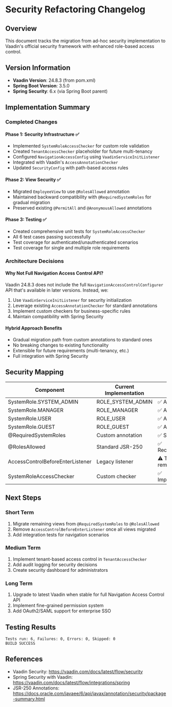 # Security Refactoring Changelog

## Overview
This document tracks the migration from ad-hoc security implementation to Vaadin's official security framework with enhanced role-based access control.

## Version Information
- **Vaadin Version**: 24.8.3 (from pom.xml)
- **Spring Boot Version**: 3.5.0
- **Spring Security**: 6.x (via Spring Boot parent)

## Implementation Summary

### Completed Changes

#### Phase 1: Security Infrastructure ✅
- Implemented `SystemRoleAccessChecker` for custom role validation
- Created `TenantAccessChecker` placeholder for future multi-tenancy
- Configured `NavigationAccessConfig` using `VaadinServiceInitListener`
- Integrated with Vaadin's `AccessAnnotationChecker`
- Updated `SecurityConfig` with path-based access rules

#### Phase 2: View Security ✅
- Migrated `EmployeeView` to use `@RolesAllowed` annotation
- Maintained backward compatibility with `@RequiredSystemRoles` for gradual migration
- Preserved existing `@PermitAll` and `@AnonymousAllowed` annotations

#### Phase 3: Testing ✅
- Created comprehensive unit tests for `SystemRoleAccessChecker`
- All 6 test cases passing successfully
- Test coverage for authenticated/unauthenticated scenarios
- Test coverage for single and multiple role requirements

### Architecture Decisions

#### Why Not Full Navigation Access Control API?
Vaadin 24.8.3 does not include the full `NavigationAccessControlConfigurer` API that's available in later versions. Instead, we:
1. Use `VaadinServiceInitListener` for security initialization
2. Leverage existing `AccessAnnotationChecker` for standard annotations
3. Implement custom checkers for business-specific rules
4. Maintain compatibility with Spring Security

#### Hybrid Approach Benefits
- Gradual migration path from custom annotations to standard ones
- No breaking changes to existing functionality
- Extensible for future requirements (multi-tenancy, etc.)
- Full integration with Spring Security

## Security Mapping

| Component | Current Implementation | Status |
|-----------|------------------------|--------|
| SystemRole.SYSTEM_ADMIN | ROLE_SYSTEM_ADMIN | ✅ Active |
| SystemRole.MANAGER | ROLE_MANAGER | ✅ Active |
| SystemRole.USER | ROLE_USER | ✅ Active |
| SystemRole.GUEST | ROLE_GUEST | ✅ Active |
| @RequiredSystemRoles | Custom annotation | ✅ Supported |
| @RolesAllowed | Standard JSR-250 | ✅ Recommended |
| AccessControlBeforeEnterListener | Legacy listener | ⚠️ To be removed |
| SystemRoleAccessChecker | Custom checker | ✅ Implemented |

## Next Steps

### Short Term
1. Migrate remaining views from `@RequiredSystemRoles` to `@RolesAllowed`
2. Remove `AccessControlBeforeEnterListener` once all views migrated
3. Add integration tests for navigation scenarios

### Medium Term
1. Implement tenant-based access control in `TenantAccessChecker`
2. Add audit logging for security decisions
3. Create security dashboard for administrators

### Long Term
1. Upgrade to latest Vaadin when stable for full Navigation Access Control API
2. Implement fine-grained permission system
3. Add OAuth2/SAML support for enterprise SSO

## Testing Results

```
Tests run: 6, Failures: 0, Errors: 0, Skipped: 0
BUILD SUCCESS
```

## References
- Vaadin Security: https://vaadin.com/docs/latest/flow/security
- Spring Security with Vaadin: https://vaadin.com/docs/latest/flow/integrations/spring
- JSR-250 Annotations: https://docs.oracle.com/javaee/6/api/javax/annotation/security/package-summary.html
